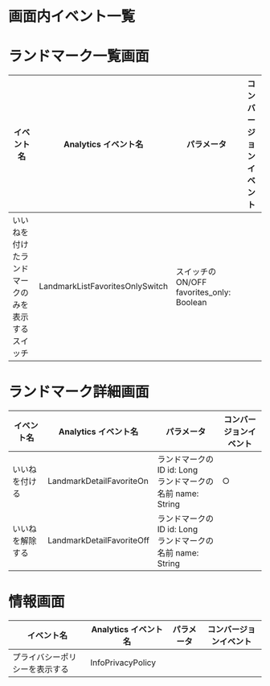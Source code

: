 # 画面内イベント一覧

# ランドマーク一覧画面

| イベント名 | Analytics イベント名 | パラメータ | コンバージョンイベント |
| -- | -- | -- | -- |
| いいねを付けたランドマークのみを表示するスイッチ | LandmarkListFavoritesOnlySwitch | スイッチの ON/OFF favorites_only: Boolean<br> |  |

# ランドマーク詳細画面

| イベント名 | Analytics イベント名 | パラメータ | コンバージョンイベント |
| -- | -- | -- | -- |
| いいねを付ける | LandmarkDetailFavoriteOn | ランドマークの ID id: Long<br>ランドマークの名前 name: String<br> | ○ |
| いいねを解除する | LandmarkDetailFavoriteOff | ランドマークの ID id: Long<br>ランドマークの名前 name: String<br> |  |

# 情報画面

| イベント名 | Analytics イベント名 | パラメータ | コンバージョンイベント |
| -- | -- | -- | -- |
| プライバシーポリシーを表示する | InfoPrivacyPolicy |  |  |

